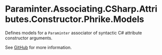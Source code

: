 # Paraminter.Associating.CSharp.Attributes.Constructor.Phrike.Models

Defines models for a `Paraminter` associator of syntactic C# attribute constructor arguments.

See [GitHub](https://github.com/Paraminter/Paraminter.Associating.CSharp.Attributes.Constructor.Phrike) for more information.